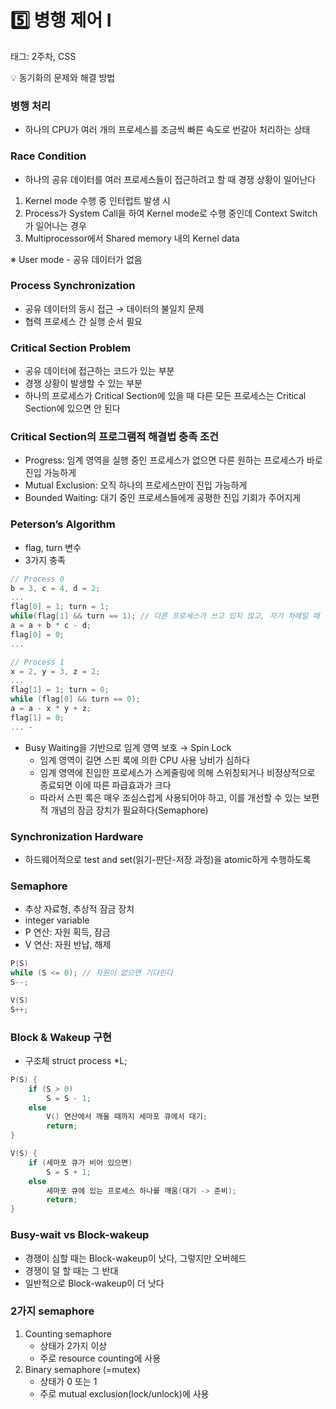 # 5️⃣ 병행 제어 Ⅰ

태그: 2주차, CSS

<aside>
💡 동기화의 문제와 해결 방법

</aside>

### 병행 처리

- 하나의 CPU가 여러 개의 프로세스를 조금씩 빠른 속도로 번갈아 처리하는 상태

### Race Condition

- 하나의 공유 데이터를 여러 프로세스들이 접근하려고 할 때 경쟁 상황이 일어난다
1. Kernel mode 수행 중 인터럽트 발생 시
2. Process가 System Call을 하여 Kernel mode로 수행 중인데 Context Switch가 일어나는 경우
3. Multiprocessor에서 Shared memory 내의 Kernel data 

※ User mode - 공유 데이터가 없음 

### Process Synchronization

- 공유 데이터의 동시 접근 → 데이터의 불일치 문제
- 협력 프로세스 간 실행 순서 필요

### Critical Section Problem

- 공유 데이터에 접근하는 코드가 있는 부분
- 경쟁 상황이 발생할 수 있는 부분
- 하나의 프로세스가 Critical Section에 있을 때 다른 모든 프로세스는 Critical Section에 있으면 안 된다

### Critical Section의 프로그램적 해결법 충족 조건

- Progress: 임계 영역을 실행 중인 프로세스가 없으면 다른 원하는 프로세스가 바로 진입 가능하게
- Mutual Exclusion: 오직 하나의 프로세스만이 진입 가능하게
- Bounded Waiting: 대기 중인 프로세스들에게 공평한 진입 기회가 주어지게

### Peterson’s Algorithm

- flag, turn 변수
- 3가지 충족

```cpp
// Process 0
b = 3, c = 4, d = 2;
...
flag[0] = 1; turn = 1;
while(flag[1] && turn == 1); // 다른 프로세스가 쓰고 있지 않고, 자기 차례일 때 -> 상호 배제
a = a + b * c - d;
flag[0] = 0;
...

// Process 1
x = 2, y = 3, z = 2;
...
flag[1] = 1; turn = 0;
while (flag[0] && turn == 0);
a = a - x * y + z;
flag[1] = 0;
... -
```

- Busy Waiting을 기반으로 임계 영역 보호 → Spin Lock
    - 임계 영역이 길면 스핀 록에 의한 CPU 사용 낭비가 심하다
    - 임계 영역에 진입한 프로세스가 스케줄링에 의해 스위칭되거나 비정상적으로 종료되면 이에 따른 파급효과가 크다
    - 따라서 스핀 록은 매우 조심스럽게 사용되어야 하고, 이를 개선할 수 있는 보편적 개념의 잠금 장치가 필요하다(Semaphore)

### Synchronization Hardware

- 하드웨어적으로 test and set(읽기-판단-저장 과정)을 atomic하게 수행하도록

### Semaphore

- 추상 자료형, 추상적 잠금 장치
- integer variable
- P 연산: 자원 획득, 잠금
- V 연산: 자원 반납, 해제

```cpp
P(S)
while (S <= 0); // 자원이 없으면 기다린다
S--;

V(S)
S++;
```

### Block & Wakeup 구현

- 구조체 struct process *L;

```cpp
P(S) {
	if (S > 0) 
		S = S - 1;
	else 
		V() 연산에서 깨울 때까지 세마포 큐에서 대기;
		return;
}

V(S) {
	if (세마포 큐가 비어 있으면)
		S = S + 1;
	else 
		세마포 큐에 있는 프로세스 하나를 깨움(대기 -> 준비);
		return;
}
```

### Busy-wait vs Block-wakeup

- 경쟁이 심할 때는 Block-wakeup이 낫다, 그렇지만 오버헤드
- 경쟁이 덜 할 때는 그 반대
- 일반적으로 Block-wakeup이 더 낫다

### 2가지 semaphore

1. Counting semaphore
    - 상태가 2가지 이상
    - 주로 resource counting에 사용
2. Binary semaphore (=mutex)
    - 상태가 0 또는 1
    - 주로 mutual exclusion(lock/unlock)에 사용